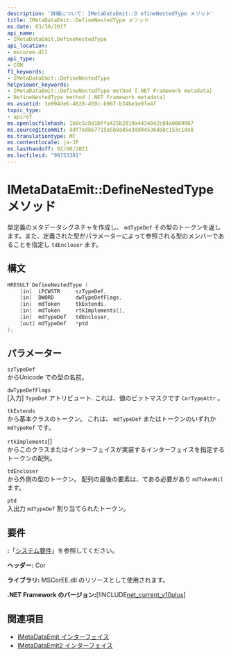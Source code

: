 ```yaml
---
description: '詳細について: IMetaDataEmit::D efineNestedType メソッド'
title: IMetaDataEmit::DefineNestedType メソッド
ms.date: 03/30/2017
api_name:
- IMetaDataEmit.DefineNestedType
api_location:
- mscoree.dll
api_type:
- COM
f1_keywords:
- IMetaDataEmit::DefineNestedType
helpviewer_keywords:
- IMetaDataEmit::DefineNestedType method [.NET Framework metadata]
- DefineNestedType method [.NET Framework metadata]
ms.assetid: 1e994de6-4628-459c-b967-b34be1e9fe4f
topic_type:
- apiref
ms.openlocfilehash: 1b0c5c8d1bffa425b2019a4434042c84a0069907
ms.sourcegitcommit: ddf7edb67715a5b9a45e3dd44536dabc153c1de0
ms.translationtype: MT
ms.contentlocale: ja-JP
ms.lasthandoff: 02/06/2021
ms.locfileid: "99753381"
---
```

# <a name="imetadataemitdefinenestedtype-method"></a>IMetaDataEmit::DefineNestedType メソッド

型定義のメタデータシグネチャを作成し、 `mdTypeDef` その型のトークンを返します。また、定義された型がパラメーターによって参照される型のメンバーであることを指定し `tdEncloser` ます。  
  
## <a name="syntax"></a>構文  
  
```cpp  
HRESULT DefineNestedType (
    [in]  LPCWSTR     szTypeDef,  
    [in]  DWORD       dwTypeDefFlags,
    [in]  mdToken     tkExtends,
    [in]  mdToken     rtkImplements[],
    [in]  mdTypeDef   tdEncloser,
    [out] mdTypeDef   *ptd  
);  
```  
  
## <a name="parameters"></a>パラメーター  

 `szTypeDef`  
 からUnicode での型の名前。  
  
 `dwTypeDefFlags`  
 [入力] `TypeDef` アトリビュート. これは、値のビットマスクです `CorTypeAttr` 。  
  
 `tkExtends`  
 から基本クラスのトークン。 これは、 `mdTypeDef` またはトークンのいずれか `mdTypeRef` です。  
  
 `rtkImplements`[]  
 からこのクラスまたはインターフェイスが実装するインターフェイスを指定するトークンの配列。  
  
 `tdEncloser`  
 から外側の型のトークン。 配列の最後の要素は、である必要があり `mdTokenNil` ます。  
  
 `ptd`  
 入出力 `mdTypeDef` 割り当てられたトークン。  
  
## <a name="requirements"></a>要件  

 **:**「[システム要件](../../get-started/system-requirements.md)」を参照してください。  
  
 **ヘッダー:** Cor  
  
 **ライブラリ:** MSCorEE.dll のリソースとして使用されます。  
  
 **.NET Framework のバージョン:**[!INCLUDE[net_current_v10plus](../../../../includes/net-current-v10plus-md.md)]  
  
## <a name="see-also"></a>関連項目

- [IMetaDataEmit インターフェイス](imetadataemit-interface.md)
- [IMetaDataEmit2 インターフェイス](imetadataemit2-interface.md)
